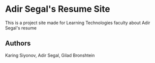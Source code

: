 # Adir Segal's Resume Site
This is a project site made for Learning Technologies faculty about Adir Segal's resume

## Authors

Karing Siyonov, Adir Segal, Gilad Bronshtein

